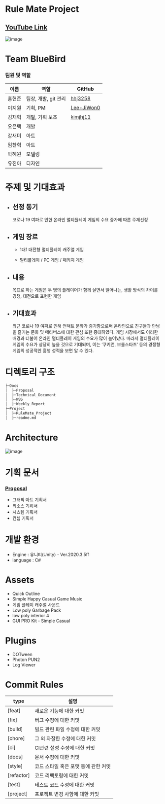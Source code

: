 # Rule Mate Project

## [YouTube Link](https://youtu.be/tVv9VbjxU5U)
![image](https://user-images.githubusercontent.com/70702088/146522520-4fc75367-5d88-4367-88aa-0f3986e3dc59.png)

# Team BlueBird

### 팀원 및 역할
이름 | 역할 | GitHub
---|-----|---
홍현준 | 팀장, 개발, git 관리 | [hhj3258](https://github.com/hhj3258)
이지원 | 기획, PM | [Lee-JiWon0](https://github.com/Lee-JiWon0)
김재혁 | 개발, 기획 보조 | [kimjhj11](https://github.com/kimjhj11)
오은택 | 개발
강새미 | 아트
임찬혁 | 아트
박혜원 | 모델링
유진아 | 디자인

# 주제 및 기대효과

- ## 선정 동기
  코로나 19 여파로 인한 온라인 멀티플레이 게임의 수요 증가에 따른 주제선정

- ## 게임 장르
  - 1대1 대전형 멀티플레이 캐주얼 게임
  
  - 멀티플레이 / PC 게임 / 패키지 게임

- ## 내용
  목표로 하는 게임은 두 명의 플레이어가 함께 살면서 일어나는, 생활 방식의 차이를 경쟁, 대전으로 표현한 게임
  
- ## 기대효과
  최근 코로나 19 여파로 인해 언택트 문화가 증가함으로써 온라인으로 친구들과 만남을 즐기는 문화 및 메타버스에 대한 관심 또한 증대하였다. 게임 시장에서도 이러한 배경과 더불어 온라인 멀티플레이 게임의 수요가 많이 늘어났다. 따라서 멀티플레이 게임의 수요가 상당히 높을 것으로 기대되며, 이는 ‘쿠키런, 브롤스타즈’ 등의 경쟁형 게임의 성공적인 흥행 성적을 보면 알 수 있다.


# 디렉토리 구조
```sh
├─Docs
│  ├─Proposal  
│  ├─Technical_Document
│  ├─WBS
│  ├─Weekly_Report
├─Project
│  ├─RuleMate_Project
│  ├─readme.md
```

# Architecture
![image](https://user-images.githubusercontent.com/70702088/132844749-babb0e86-f55d-44a4-b17b-a5f45d1ba783.png)


# 기획 문서
### [Proposal](https://github.com/hhj3258/RuleMate_Project/tree/main/Docs/Proposal)
- 그래픽 아트 기획서
- 리소스 기획서
- 시스템 기획서
- 컨셉 기획서

# 개발 환경
- Engine : 유니티(Unity) - Ver.2020.3.5f1
- language : C#

# Assets
- Quick Outline
- Simple Happy Casual Game Music
- 게임 플레이 캐주얼 사운드
- Low poly Garbage Pack
- low poly interior 4
- GUI PRO Kit - Simple Casual

# Plugins
- DOTween
- Photon PUN2
- Log Viewer

# Commit Rules
type | 설명
---- | ----
[feat] | 새로운 기능에 대한 커밋
[fix] | 버그 수정에 대한 커밋
[build] | 빌드 관련 파일 수정에 대한 커밋
[chore] | 그 외 자잘한 수정에 대한 커밋
[ci] | CI관련 설정 수정에 대한 커밋
[docs] | 문서 수정에 대한 커밋
[style] | 코드 스타일 혹은 포맷 등에 관한 커밋
[refactor] |  코드 리팩토링에 대한 커밋
[test] | 테스트 코드 수정에 대한 커밋
[project] | 프로젝트 변경 사항에 대한 커밋
